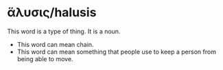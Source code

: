 # ἅλυσις/halusis
This word is a type of thing. It is a noun.
* This word can mean chain.
* This word can mean something that people use to keep a person from being able to move.
